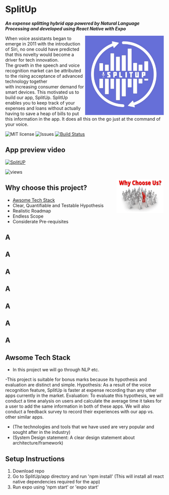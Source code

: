 # SplitUp
***An expense splitting hybrid app powered by Natural Language Processing and developed using React Native with Expo*** 

<img src="images/logo.jpeg" alt="logo" width="250" align="right"/>

When voice assistants began to emerge in 2011 with the introduction of Siri, no one could have predicted that this novelty would become a driver for tech innovation. The growth in the speech and voice recognition market can be attributed to the rising acceptance of advanced technology together with increasing consumer demand for smart devices. 
This motivated us to build our app, SplitUp. SplitUp enables you to keep track of your expenses and loans without actually having to save a heap of bills to put this information in the app. It does all this on the go just at the command of your voice. 



![MIT license](https://img.shields.io/github/license/Rohanmestri/SplitUp)
![Issues](https://img.shields.io/github/issues/Rohanmestri/SplitUp?logo=github)
[![Build Status](https://travis-ci.org/Parth27/SE_Homework1.svg?branch=master)](https://travis-ci.org/Parth27/SE_Homework1)

## App preview video

[![SplitUP](https://img.youtube.com/vi/BdBLGMfhgiI/0.jpg)](https://youtu.be/BdBLGMfhgiI)

![views](https://img.shields.io/youtube/views/BdBLGMfhgiI?style=social)

<img src="images/why_us.png" alt="logo" width="150" align="right"/>

## Why choose this project?
- [Awsome Tech Stack](#markdown-header-awsome-tech-stack)
- Clear, Quantifiable and Testable Hypothesis
- Realistic Roadmap
- Endless Scope
- Considerate Pre-requisites

## A
## A
## A
## A
## A
## A
## A

## Awsome Tech Stack
- In this project we will go through NLP etc.


-This project is suitable for bonus marks because its hypothesis and evaluation are distinct and simple. 
  Hypothesis: As a result of the voice recognition feature, SplitUp is faster at expense recording than
  any other apps currently in the market.
  Evaluation: To evaluate this hypothesis, we will conduct a time analysis on users and calculate the average
  time it takes for a user to add the same information in both of these apps. We will also conduct a
  feedback survey to record their experiences with our app vs. other similar apps.
 - (The technologies and tools that we have used are very popular and sought after in the industry)
 - (System Design statement: A clear design statement about architecture/framework)
 


## Setup Instructions

1) Download repo
2) Go to SplitUp/app directory and run 'npm install' (This will install all react native dependencies required for the app)
3) Run expo using 'npm start' or 'expo start'
